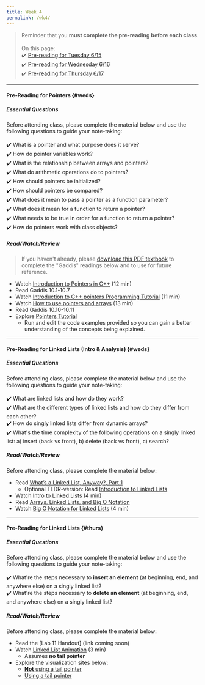 ```yaml
---
title: Week 4
permalink: /wk4/
---
```


> Reminder that you **must complete the pre-reading before each class**.
<br><br>
On this page:  
✔️ [Pre-reading for Tuesday 6/15](#tues)  
✔️ [Pre-reading for Wednesday 6/16](#weds)  
✔️ [Pre-reading for Thursday 6/17](#thurs)

---

#### Pre-Reading for Pointers {#weds}

##### Essential Questions
Before attending class, please complete the material below and use the following questions to guide your note-taking:  
<br>
✔️ What is a pointer and what purpose does it serve?  
✔️ How do pointer variables work?  
✔️ What is the relationship between arrays and pointers?  
✔️ What do arithmetic operations do to pointers?  
✔️ How should pointers be initialized?  
✔️ How should pointers be compared?  
✔️ What does it mean to pass a pointer as a function parameter?  
✔️ What does it mean for a function to return a pointer?  
✔️ What needs to be true in order for a function to return a pointer?  
✔️ How do pointers work with class objects?  

##### Read/Watch/Review
> If you haven't already, please [download this PDF textbook](http://instructor.sdu.edu.kz/~bakhyt/CPP/suggested%20books/Starting%20out%20with%20C++.pdf) to complete the "Gaddis" readings below and to use for future reference.


- Watch [Introduction to Pointers in C++](https://www.youtube.com/watch?v=W0aE-w61Cb8) (12 min)
- Read Gaddis 10.1-10.7
- Watch [Introduction to C++ pointers Programming Tutorial](https://www.youtube.com/watch?v=eNofmKYzje4) (11 min)
- Watch [How to use pointers and arrays](https://www.youtube.com/watch?v=DsS-ZiYOWy4)  (13 min)
- Read Gaddis 10.10-10.11
- Explore [Pointers Tutorial](https://www.cplusplus.com/doc/tutorial/pointers/)
	- Run and edit the code examples provided so you can gain a better understanding of the concepts being explained.

---

#### Pre-Reading for Linked Lists (Intro & Analysis) {#weds}

##### Essential Questions
Before attending class, please complete the material below and use the following questions to guide your note-taking:  
<br>
✔️ What are linked lists and how do they work?  
✔️ What are the different types of linked lists and how do they differ from each other?  
✔️ How do singly linked lists differ from dynamic arrays?  
✔️ What's the time complexity of the following operations on a singly linked list: a) insert (back vs front), b) delete (back vs front), c) search?  


##### Read/Watch/Review
Before attending class, please complete the material below:
- Read [What’s a Linked List, Anyway?, Part 1](https://medium.com/basecs/whats-a-linked-list-anyway-part-1-d8b7e6508b9d)
	- Optional TLDR-version: Read [Introduction to Linked Lists](https://www.studytonight.com/data-structures/introduction-to-linked-list)
- Watch [Intro to Linked Lists](https://www.youtube.com/watch?v=HJws900oEKc) (4 min)
- Read [Arrays, Linked Lists, and Big O Notation](https://medium.com/@mckenziefiege/arrays-linked-lists-and-big-o-notation-486727b6259b)
- Watch [Big O Notation for Linked Lists](https://www.youtube.com/watch?v=z4pzb-hX2EI) (4 min)

---

#### Pre-Reading for  Linked Lists {#thurs}

##### Essential Questions
Before attending class, please complete the material below and use the following questions to guide your note-taking:  
<br>
✔️ What're the steps necessary to **insert an element** (at beginning, end, and anywhere else) on a singly linked list?  
✔️ What're the steps necessary to **delete an element** (at beginning, end, and anywhere else) on a singly linked list?  

##### Read/Watch/Review
Before attending class, please complete the material below:
- Read the [Lab 11 Handout]  (link coming soon)
- Watch [Linked List Animation](https://www.youtube.com/watch?v=iNUS9iZwrVA) (3 min)
	- Assumes **no tail pointer**
- Explore the visualization sites below:
	- [**Not** using a tail pointer](https://antoniosarosi.github.io/Linked-List-Visualization/)
	- [Using a tail pointer](https://visualgo.net/en/list)